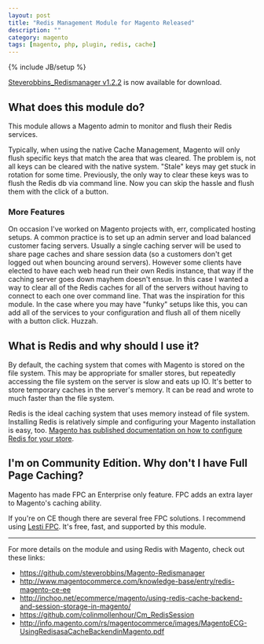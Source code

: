 ```yaml
---
layout: post
title: "Redis Management Module for Magento Released"
description: ""
category: magento
tags: [magento, php, plugin, redis, cache]
---
```

{% include JB/setup %}

[Steverobbins_Redismanager v1.2.2](https://github.com/steverobbins/Magento-Redismanager) is now available for download.

## What does this module do?

This module allows a Magento admin to monitor and flush their Redis services.

Typically, when using the native Cache Management, Magento will only flush specific keys that match the area that was cleared.  The problem is, not all keys can be cleared with the native system.  "Stale" keys may get stuck in rotation for some time.  Previously, the only way to clear these keys was to flush the Redis db via command line.  Now you can skip the hassle and flush them with the click of a button.

### More Features

On occasion I've worked on Magento projects with, err, complicated hosting setups.  A common practice is to set up an admin server and load balanced customer facing servers.  Usually a single caching server will be used to share page caches and share session data (so a customers don't get logged out when bouncing around servers).  However some clients have elected to have each web head run their own Redis instance, that way if the caching server goes down mayhem doesn't ensue.  In this case I wanted a way to clear all of the Redis caches for all of the servers without having to connect to each one over command line.  That was the inspiration for this module.  In the case where you may have "funky" setups like this, you can add all of the services to your configuration and flush all of them nicelly with a button click.  Huzzah.

## What is Redis and why should I use it?

By default, the caching system that comes with Magento is stored on the file system.  This may be appropriate for smaller stores, but repeatedly accessing the file system on the server is slow and eats up IO.  It's better to store temporary caches in the server's memory.  It can be read and wrote to much faster than the file system.

Redis is the ideal caching system that uses memory instead of file system.  Installing Redis is relatively simple and configuring your Magento installation is easy, too.  [Magento has published documentation on how to configure Redis for your store](http://www.magentocommerce.com/knowledge-base/entry/redis-magento-ce-ee).

## I'm on Community Edition.  Why don't I have Full Page Caching?

Magento has made FPC an Enterprise only feature.  FPC adds an extra layer to Magento's caching ability.

If you're on CE though there are several free FPC solutions.  I recommend using [Lesti FPC](http://gordonlesti.com/lestifpc/).  It's free, fast, and supported by this module.

---

For more details on the module and using Redis with Magento, check out these links:

* https://github.com/steverobbins/Magento-Redismanager
* http://www.magentocommerce.com/knowledge-base/entry/redis-magento-ce-ee
* http://inchoo.net/ecommerce/magento/using-redis-cache-backend-and-session-storage-in-magento/
* https://github.com/colinmollenhour/Cm_RedisSession
* http://info.magento.com/rs/magentocommerce/images/MagentoECG-UsingRedisasaCacheBackendinMagento.pdf
